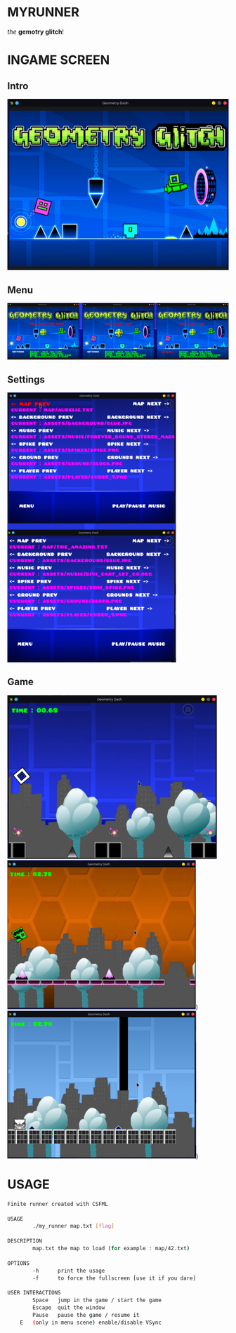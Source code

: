 # MYRUNNER

*the* **gemotry glitch**!

# INGAME SCREEN

## Intro
![intro](assets/readme_assets/intro.png)

## Menu
![menu](assets/readme_assets/menu.png)

## Settings
![settings](assets/readme_assets/settings.png)

## Game
![game1](assets/readme_assets/game1.png)
![game2](assets/readme_assets/game2.png))
![game3](assets/readme_assets/game3.png))

# USAGE
```sh
Finite runner created with CSFML

USAGE
        ./my_runner map.txt [flag]

DESCRIPTION
        map.txt the map to load (for example : map/42.txt)

OPTIONS
        -h      print the usage
        -f      to force the fullscreen [use it if you dare]

USER INTERACTIONS
        Space   jump in the game / start the game
        Escape  quit the window
        Pause   pause the game / resume it
	E	(only in menu scene) enable/disable VSync
```
